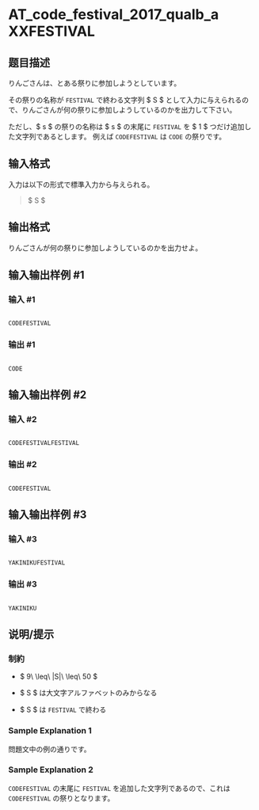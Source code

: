 # AT_code_festival_2017_qualb_a XXFESTIVAL

## 题目描述

[problemUrl]: https://atcoder.jp/contests/code-festival-2017-qualb/tasks/code_festival_2017_qualb_a

りんごさんは、とある祭りに参加しようとしています。

その祭りの名称が `FESTIVAL` で終わる文字列 $ S $ として入力に与えられるので、りんごさんが何の祭りに参加しようしているのかを出力して下さい。

ただし、$ s $ の祭りの名称は $ s $ の末尾に `FESTIVAL` を $ 1 $ つだけ追加した文字列であるとします。 例えば `CODEFESTIVAL` は `CODE` の祭りです。

## 输入格式

入力は以下の形式で標準入力から与えられる。

> $ S $

## 输出格式

りんごさんが何の祭りに参加しようしているのかを出力せよ。

## 输入输出样例 #1

### 输入 #1

```
CODEFESTIVAL
```

### 输出 #1

```
CODE
```

## 输入输出样例 #2

### 输入 #2

```
CODEFESTIVALFESTIVAL
```

### 输出 #2

```
CODEFESTIVAL
```

## 输入输出样例 #3

### 输入 #3

```
YAKINIKUFESTIVAL
```

### 输出 #3

```
YAKINIKU
```

## 说明/提示

### 制約

- $ 9\ \leq\ |S|\ \leq\ 50 $
- $ S $ は大文字アルファベットのみからなる
- $ S $ は `FESTIVAL` で終わる

### Sample Explanation 1

問題文中の例の通りです。

### Sample Explanation 2

`CODEFESTIVAL` の末尾に `FESTIVAL` を追加した文字列であるので、これは `CODEFESTIVAL` の祭りとなります。